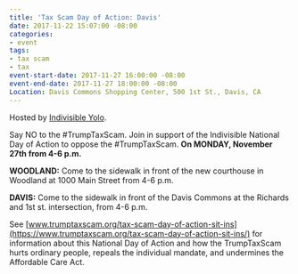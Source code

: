 ```yaml
---
title: 'Tax Scam Day of Action: Davis'
date: 2017-11-22 15:07:00 -08:00
categories:
- event
tags:
- tax scam
- tax
event-start-date: 2017-11-27 16:00:00 -08:00
event-end-date: 2017-11-27 18:00:00 -08:00
Location: Davis Commons Shopping Center, 500 1st St., Davis, CA
---
```


Hosted by [Indivisible Yolo](https://www.facebook.com/events/293239044522319/). 

Say NO to the #TrumpTaxScam. Join in support of the Indivisible National Day of Action to oppose the #TrumpTaxScam. **On MONDAY, November 27th from 4-6 p.m.**

**WOODLAND:** Come to the sidewalk in front of the new courthouse in Woodland at 1000 Main Street from 4-6 p.m. 

**DAVIS:** Come to the sidewalk in front of the Davis Commons at the Richards and 1st st. intersection, from 4-6 p.m. 

See [www.trumptaxscam.org/tax-scam-day-of-action-sit-ins](https://www.trumptaxscam.org/tax-scam-day-of-action-sit-ins/) for information about this National Day of Action and how the TrumpTaxScam hurts ordinary people, repeals the individual mandate, and undermines the Affordable Care Act.